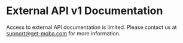 # External API v1 Documentation

Access to external API documentation is limited. Please contact us at [support@get-moba.com](mailto:support@get-moba.com) for more information.
